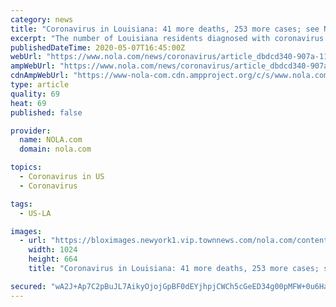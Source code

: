 ```yaml
---
category: news
title: "Coronavirus in Louisiana: 41 more deaths, 253 more cases; see New Orleans-area data"
excerpt: "The number of Louisiana residents diagnosed with coronavirus increased by 253, according to the latest updates from the Louisiana Department of Health."
publishedDateTime: 2020-05-07T16:45:00Z
webUrl: "https://www.nola.com/news/coronavirus/article_dbdcd340-907a-11ea-bda7-fb1fcc8d923b.html"
ampWebUrl: "https://www.nola.com/news/coronavirus/article_dbdcd340-907a-11ea-bda7-fb1fcc8d923b.amp.html"
cdnAmpWebUrl: "https://www-nola-com.cdn.ampproject.org/c/s/www.nola.com/news/coronavirus/article_dbdcd340-907a-11ea-bda7-fb1fcc8d923b.amp.html"
type: article
quality: 69
heat: 69
published: false

provider:
  name: NOLA.com
  domain: nola.com

topics:
  - Coronavirus in US
  - Coronavirus

tags:
  - US-LA

images:
  - url: "https://bloximages.newyork1.vip.townnews.com/nola.com/content/tncms/assets/v3/editorial/3/be/3be27c9d-ab30-5491-bf26-afd7a0e0e17e/5e9f1880aadc1.image.jpg?resize=1024%2C664"
    width: 1024
    height: 664
    title: "Coronavirus in Louisiana: 41 more deaths, 253 more cases; see New Orleans-area data"

secured: "wA2J+Ap7C2pBuJL7AikyOjojGpBF0dEYjhpjCWCh5cGeED34g00pMFW+0u6HaQKRVSsqDhkzxvUcKxn2oFT2Ynwi+8TmtWaaMfRMIEix63N3rq83jEBjSe8Kb5vq1ak5jmZycu+52vu+gcHH4bEryeAoYzrxGscKLzipJQt/wM6CjqLwKOq39sMbuFKyn8M4PLEXxQfO/VlzB63x6NckWtRhQWYULy+z6ddSVvgdUZHN+gGmRh9KNKEX7ZA4rHK7h5xtCiYeYalTf1dU3lAWINOt2aMgV3A8NayaKgsTp5aJRjTQgYnaGDYqvsInM/sxrB3uG+eDiy6ffxkvQthPZ1qe33sJAcl5kbpWwbvwVzmIctEzkVxuKrAJYAPrgOhD9L+Ab35bIJW8PygGazGG6m6AvHtlohE2t+MiFWAGos99EusgtQmV9Ie+ZNRno6DdWvypNW2UoXMT8QqRtMa+KcPqUUr7xcPWJ/CYdnNoK6w=;KID82E1du/wPFihzl95Muw=="
---
```


